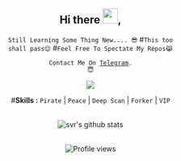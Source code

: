 <div align="center">
<h2>Hi there <img src="https://github.com/svr666/svr666/blob/master/gifs/Hi.gif" width="30px">,</h2>

<div align="center" width="50">

<code>Still Learning Some Thing New....  😎</code>
#<code>This too shall pass😌</code>
#<code>Feel Free To Spectate My Repos😹</code>

<code>Contact Me On <a href="https://t.me/JBONDO7">Telegram</a>. 😇</code>

![](https://media.giphy.com/media/836HiJc7pgzy8iNXCn/giphy.gif)

#<b>Skills :</b> <code>Pirate</code> | <code>Peace</code> | <code>Deep Scan</code> | <code>Forker</code> | <code>VIP</code>

<br><img src="https://github-readme-stats.vercel.app/api?username=B0ND07&hide=prs,issues&show_icons=true&title_color=56ec99&text_color=ececec&icon_color=00ffba&bg_color=2c2a2a" alt="svr's github stats">

<br><img src="https://gpvc.arturio.dev/Hashimkp" alt="Profile views">

</div>
